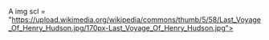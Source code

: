 A img scl = "https://upload.wikimedia.org/wikipedia/commons/thumb/5/58/Last_Voyage_Of_Henry_Hudson.jpg/170px-Last_Voyage_Of_Henry_Hudson.jpg">







